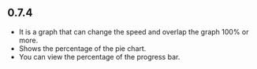 ## 0.7.4

* It is a graph that can change the speed and overlap the graph 100% or more.
* Shows the percentage of the pie chart.
* You can view the percentage of the progress bar.
